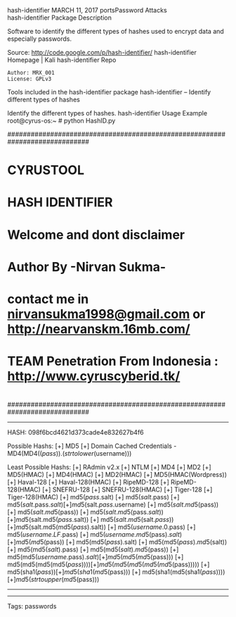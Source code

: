 
hash-identifier
MARCH 11, 2017 portsPassword Attacks	
hash-identifier Package Description

Software to identify the different types of hashes used to encrypt data and especially passwords.

Source: http://code.google.com/p/hash-identifier/
hash-identifier Homepage | Kali hash-identifier Repo

    Author: MRX_001
    License: GPLv3

Tools included in the hash-identifier package
hash-identifier – Identify different types of hashes

Identify the different types of hashes.
hash-identifier Usage Example
root@cyrus-os:~ # python HashID.py
   
############################################################################# 
#                                                                           #
#                             CYRUSTOOL                                     #
#                         HASH IDENTIFIER                                   #
#                     Welcome and dont disclaimer                           #
#                       Author By -Nirvan Sukma-                            #
#                                                                           #
#  contact me in nirvansukma1998@gmail.com or http://nearvanskm.16mb.com/   #
#    TEAM Penetration From Indonesia : http://www.cyruscyberid.tk/          # 
#                                                                           #
#                                                                           #
#############################################################################

   -------------------------------------------------------------------------
 HASH: 098f6bcd4621d373cade4e832627b4f6

Possible Hashs:
[+]  MD5
[+]  Domain Cached Credentials - MD4(MD4(($pass)).(strtolower($username)))

Least Possible Hashs:
[+]  RAdmin v2.x
[+]  NTLM
[+]  MD4
[+]  MD2
[+]  MD5(HMAC)
[+]  MD4(HMAC)
[+]  MD2(HMAC)
[+]  MD5(HMAC(Wordpress))
[+]  Haval-128
[+]  Haval-128(HMAC)
[+]  RipeMD-128
[+]  RipeMD-128(HMAC)
[+]  SNEFRU-128
[+]  SNEFRU-128(HMAC)
[+]  Tiger-128
[+]  Tiger-128(HMAC)
[+]  md5($pass.$salt)
[+]  md5($salt.$pass)
[+]  md5($salt.$pass.$salt)
[+]  md5($salt.$pass.$username)
[+]  md5($salt.md5($pass))
[+]  md5($salt.md5($pass))
[+]  md5($salt.md5($pass.$salt))
[+]  md5($salt.md5($pass.$salt))
[+]  md5($salt.md5($salt.$pass))
[+]  md5($salt.md5(md5($pass).$salt))
[+]  md5($username.0.$pass)
[+]  md5($username.LF.$pass)
[+]  md5($username.md5($pass).$salt)
[+]  md5(md5($pass))
[+]  md5(md5($pass).$salt)
[+]  md5(md5($pass).md5($salt))
[+]  md5(md5($salt).$pass)
[+]  md5(md5($salt).md5($pass))
[+]  md5(md5($username.$pass).$salt)
[+]  md5(md5(md5($pass)))
[+]  md5(md5(md5(md5($pass))))
[+]  md5(md5(md5(md5(md5($pass)))))
[+]  md5(sha1($pass))
[+]  md5(sha1(md5($pass)))
[+]  md5(sha1(md5(sha1($pass))))
[+]  md5(strtoupper(md5($pass)))

   -------------------------------------------------------------------------

   -------------------------------------------------------------------------
Tags: passwords	

